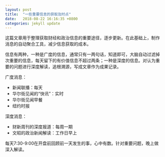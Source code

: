```yaml
---
layout: post
title:  "一些重要信息的获取及时点"
date:   2018-08-22 16:16:35 +0800
categories: jekyll update
---
```

这篇文章用于整理获取财经和政治信息的重要途径，逐步更新。在此基础上，制作消息的自动聚合工具，减少信息获取的成本。

信息有两种，一种是广度的信息，通常只有一两句话，知道即可，大脑自动过滤掉次重要的信息，每天留下的有价值信息不超过两条；一种是深度的信息。对认为重要的问题进行深度解读，追根溯源，写成文章作为成果记录。

广度消息：
* 新闻联播：每天
* 华尔街见闻的“快讯”：实时
* 华尔街见闻早餐
* 纽约时报

深度消息：
* 财新周刊的深度报道：每周一期
* 文昭的政治新闻解读：工作日早上

每天7:30-9:00在开盘前回顾前一天发生的事，心中有数。针对重要问题，晚上做深入解读。
